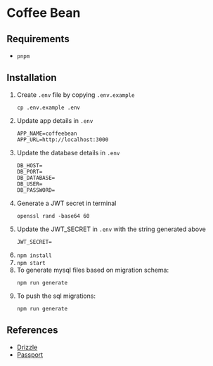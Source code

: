 # Coffee Bean

## Requirements

- `pnpm`

## Installation

1. Create `.env` file by copying `.env.example`
   ```
   cp .env.example .env
   ```
2. Update app details in `.env`
   ```
   APP_NAME=coffeebean
   APP_URL=http://localhost:3000
   ```
3. Update the database details in `.env`
   ```
   DB_HOST=
   DB_PORT=
   DB_DATABASE=
   DB_USER=
   DB_PASSWORD=
   ```
4. Generate a JWT secret in terminal
   ```
   openssl rand -base64 60
   ```
5. Update the JWT_SECRET in `.env` with the string generated above
   ```
   JWT_SECRET=
   ```
6. `npm install`
7. `npm start`
8. To generate mysql files based on migration schema: 
   ```
   npm run generate
   ```
9. To push the sql migrations: 
   ```
   npm run generate
   ```

## References

- [Drizzle](https://orm.drizzle.team/docs/overview)
- [Passport](https://www.passportjs.org/)
